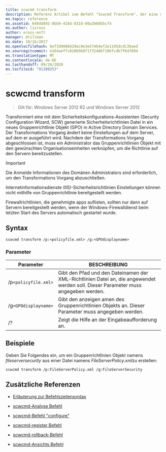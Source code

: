 ```yaml
---
title: scwcmd transform
description: Referenz Artikel zum Befehl "Scwcmd Transform", der eine mit dem Sicherheitskonfigurations-Assistenten (Security Configuration Wizard, SCW) generierte Sicherheitsrichtlinien Datei in ein neues Gruppenrichtlinie Objekt (GPO) in Active Directory Domain Services umwandelt.
ms.topic: reference
ms.assetid: 640dd892-0bb9-416d-8318-60a26605bcf4
ms.author: lizross
author: eross-msft
manager: mtillman
ms.date: 10/16/2017
ms.openlocfilehash: bef3d9800d19ac0e3e574b4ef2e1195dcdc3baed
ms.sourcegitcommit: e164aeffc01069b8f1f3248bf106fcdb7f64f894
ms.translationtype: MT
ms.contentlocale: de-DE
ms.lasthandoff: 09/26/2020
ms.locfileid: "91389253"
---
```

# <a name="scwcmd-transform"></a>scwcmd transform

> Gilt für: Windows Server 2012 R2 und Windows Server 2012

Transformiert eine mit dem Sicherheitskonfigurations-Assistenten (Security Configuration Wizard, SCW) generierte Sicherheitsrichtlinien Datei in ein neues Gruppenrichtlinie Objekt (GPO) in Active Directory Domain Services. Der Transformations Vorgang ändert keine Einstellungen auf dem Server, auf dem er ausgeführt wird. Nachdem der Transformations Vorgang abgeschlossen ist, muss ein Administrator das Gruppenrichtlinien Objekt mit den gewünschten Organisationseinheiten verknüpfen, um die Richtlinie auf den Servern bereitzustellen.

> [!IMPORTANT]
> Die Anmelde Informationen des Domänen Administrators sind erforderlich, um den Transformations Vorgang abzuschließen.
>
> Internetinformationsdienste (IIS)-Sicherheitsrichtlinien Einstellungen können nicht mithilfe von Gruppenrichtlinie bereitgestellt werden.
>
> Firewallrichtlinien, die genehmigte apps auflisten, sollten nur dann auf Servern bereitgestellt werden, wenn der Windows-Firewalldienst beim letzten Start des Servers automatisch gestartet wurde.

## <a name="syntax"></a>Syntax

```
scwcmd transform /p:<policyfile.xml> /g:<GPOdisplayname>
```

### <a name="parameters"></a>Parameter

| Parameter | BESCHREIBUNG |
|--|--|
| /p`<policyfile.xml>` | Gibt den Pfad und den Dateinamen der XML-Richtlinien Datei an, die angewendet werden soll. Dieser Parameter muss angegeben werden. |
| /g`<GPOdisplayname>` | Gibt den anzeigen amen des Gruppenrichtlinien Objekts an. Dieser Parameter muss angegeben werden. |
| /? | Zeigt die Hilfe an der Eingabeaufforderung an. |

## <a name="examples"></a>Beispiele

Geben Sie Folgendes ein, um ein Gruppenrichtlinien Objekt namens *fileserversecurity* aus einer Datei namens *FileServerPolicy.xml*zu erstellen:

```
scwcmd transform /p:FileServerPolicy.xml /g:FileServerSecurity
```

## <a name="additional-references"></a>Zusätzliche Referenzen

- [Erläuterung zur Befehlszeilensyntax](command-line-syntax-key.md)

- [scwcmd-Analyse Befehl](scwcmd-analyze.md)

- [scwcmd-Befehl "configure"](scwcmd-configure.md)

- [scwcmd-register Befehl](scwcmd-register.md)

- [scwcmd-rollback-Befehl](scwcmd-rollback.md)

- [scwcmd-Ansichts Befehl](scwcmd-view.md)